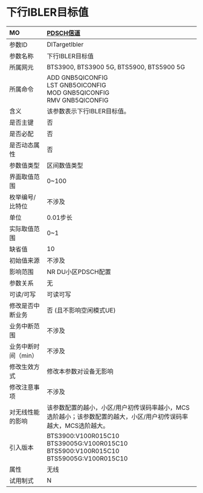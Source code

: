 # 下行IBLER目标值<table><thread><tr><th align = "left">MO</th><th align = "left"><a href = "index.html#下行IBLER目标值-2">PDSCH信道</a></td></tr></thread><tbody><tr><td>参数ID</td><td>DlTargetIbler</td></tr><tr><td>参数名称</td><td>下行IBLER目标值</td></tr><tr><td>所属网元</td><td>BTS3900, BTS3900 5G, BTS5900, BTS5900 5G</td></tr><tr><td>所属命令</td><td>ADD GNB5QICONFIG<br>LST GNB5OICONFIG<br>MOD GNB5QICONFIG<br>RMV GNB5QICONFIG</td></tr><tr><td>含义</td><td>该参数表示下行IBLER目标值。</td></tr><tr><td>是否主键</td><td>否</td></tr><tr><td>是否必配</td><td>否</td></tr><tr><td>是否动态属性</td><td>否</td></tr><tr><td>参数值类型</td><td>区间数值类型</td></tr><tr><td>界面取值范围</td><td>0~100</td></tr><tr><td>枚举编号/比特位</td><td>不涉及</td></tr><tr><td>单位</td><td>0.01步长</td></tr><tr><td>实际取值范围</td><td>0~1</td></tr><tr><td>缺省值</td><td>10</td></tr><tr><td>初始值来源</td><td>不涉及</td></tr><tr><td>影响范围</td><td>NR DU小区PDSCH配置</td></tr><tr><td>参数关系</td><td>无</td></tr><tr><td>可读/可写</td><td>可读可写</td></tr><tr><td>修改是否中断业务</td><td>否 (且不影响空闲模式UE)</td></tr><tr><td>业务中断范围</td><td>不涉及</td></tr><tr><td>业务中断时间（min）</td><td>不涉及</td></tr><tr><td>修改生效方式</td><td>修改本参数对设备无影响</td></tr><tr><td>修改注意事项</td><td>不涉及</td></tr><tr><td>对无线性能的影响</td><td>该参数配置的越小，小区/用户初传误码率越小，MCS选阶越小；该参数配置的越大，小区/用户初传误码率越大，MCS选阶越大。</td></tr><tr><td>引入版本</td><td>BTS3900:V100R015C10<br>BTS39005G:V100R015C10<br>BTS5900:V100R015C10<br>BTS59005G:V100R015C10</td></tr><tr><td>属性</td><td>无线</td></tr><tr><td>试用制式</td><td>N</td></tr></tbody></table>